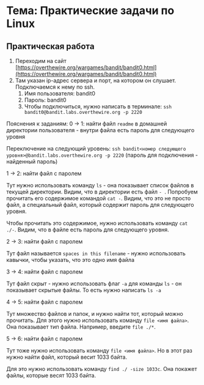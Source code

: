 # Тема: Практические задачи по Linux

## Практическая работа

1. Переходим на
   сайт [https://overthewire.org/wargames/bandit/bandit0.html](https://overthewire.org/wargames/bandit/bandit0.html)
2. Там указан ip-адрес сервера и порт, на котором он слушает. Подключаемся к нему по ssh.
    1. Имя пользователя: bandit0
    2. Пароль: bandit0
    3. Чтобы подключиться, нужно написать в терминале: `ssh bandit0@bandit.labs.overthewire.org -p 2220`

Пояснения к заданиям:
0 -> 1: найти файл `readme` в домашней директории пользователя - внутри файла есть пароль для следующего уровня

Переключение на следующий уровень: `ssh bandit<номер следующего уровня>@bandit.labs.overthewire.org -p 2220` (пароль для подключения - найденный пароль)

1 -> 2:
найти файл с паролем

Тут нужно использовать команду `ls` - она показывает список файлов в текущей директории. Видим, что в директории есть
файл `-
`. Попробуем прочитать его содержимое командой `cat -`. Видим, что это не просто файл, а специальный файл, который
содержит пароль для следующего уровня.

Чтобы прочитать это содержимое, нужно использовать команду `cat ./-`. Видим, что в файле есть пароль для следующего
уровня.

<!---
найти файл `-` в домашней директории пользователя - внутри файла есть пароль для следующего уровня
-->
2 -> 3: найти файл с паролем

Тут файл называется `spaces in this filename` - нужно использовать кавычки, чтобы указать, что это одно имя файла
<!---
найти файл `spaces in this filename` в домашней директории пользователя - внутри файла есть пароль для следующего уровня
-->

3 -> 4: найти файл с паролем

Тут файл скрыт - нужно использовать флаг `-a` для команды `ls` - он показывает скрытые файлы.
То есть нужно написать `ls -a`

<!---
найти файл `inhere/.hidden` в домашней директории пользователя - внутри файла есть пароль для следующего уровня
-->


4 -> 5: найти файл с паролем

Тут множество файлов и папок, и нужно найти тот, который можно прочитать. Для этого нужно использовать команду `file <имя файла>`.
Она показывает тип файла. Например, введите `file ./*`. 


5 -> 6: найти файл с паролем

Тут тоже нужно использовать команду `file <имя файла>`. Но в этот раз нужно найти файл, который весит 1033 байта.

Для это нужно использовать команду `find ./ -size 1033c`. Она покажет файлы, которые весят 1033 байта.



